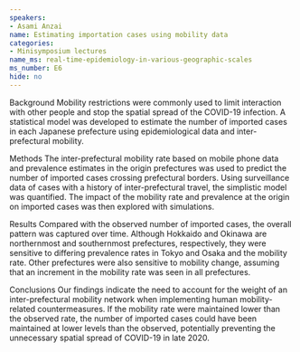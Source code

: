 ```yaml
---
speakers:
- Asami Anzai
name: Estimating importation cases using mobility data
categories:
- Minisymposium lectures
name_ms: real-time-epidemiology-in-various-geographic-scales
ms_number: E6
hide: no
---
```

Background
 Mobility restrictions were commonly used to limit interaction with other people and stop the spatial spread of the COVID-19 infection. A statistical model was developed to estimate the number of imported cases in each Japanese prefecture using epidemiological data and inter-prefectural mobility.

Methods
 The inter-prefectural mobility rate based on mobile phone data and prevalence estimates in the origin prefectures was used to predict the number of imported cases crossing prefectural borders. Using surveillance data of cases with a history of inter-prefectural travel, the simplistic model was quantified. The impact of the mobility rate and prevalence at the origin on imported cases was then explored with simulations. 
 
Results
 Compared with the observed number of imported cases, the overall pattern was captured over time. Although Hokkaido and Okinawa are northernmost and southernmost prefectures, respectively, they were sensitive to differing prevalence rates in Tokyo and Osaka and the mobility rate. Other prefectures were also sensitive to mobility change, assuming that an increment in the mobility rate was seen in all prefectures.
 
Conclusions
 Our findings indicate the need to account for the weight of an inter-prefectural mobility network when implementing human mobility-related countermeasures. If the mobility rate were maintained lower than the observed rate, the number of imported cases could have been maintained at lower levels than the observed, potentially preventing the unnecessary spatial spread of COVID-19 in late 2020.
